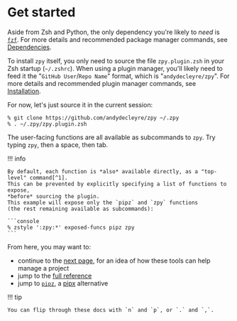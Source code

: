 # Get started

Aside from Zsh and Python, the only dependency you're likely to *need* is
[`fzf`](https://github.com/junegunn/fzf).
For more details and recommended package manager commands, see [Dependencies](deps.md).

To install `zpy` itself, you only need to source the file `zpy.plugin.zsh`
in your Zsh startup (`~/.zshrc`).
When using a plugin manager, you'll likely need to feed it the
"`GitHub User`/`Repo Name`" format, which is "`andydecleyre/zpy`".
For more details and recommended plugin manager commands, see [Installation](install.md).

For now, let's just source it in the current session:

```console
% git clone https://github.com/andydecleyre/zpy ~/.zpy
% . ~/.zpy/zpy.plugin.zsh
```

The user-facing functions are all available as subcommands to `zpy`.
Try typing `zpy`, then a space, then tab.

!!! info

    By default, each function is *also* available directly, as a "top-level" command[^1].
    This can be prevented by explicitly specifying a list of functions to expose,
    *before* sourcing the plugin.
    This example will expose only the `pipz` and `zpy` functions
    (the rest remaining available as subcommands):

    ```console
    % zstyle ':zpy:*' exposed-funcs pipz zpy
    ```

[^1]: Well, except for `zpy mkbin` and `zpy help`.

From here, you may want to:

- continue to the [next page](new_proj.md), for an idea of how these tools can help manage a project
- jump to the [full reference](help_all.md)
- jump to [`pipz`](pipz.md), a [pipx](https://pypa.github.io/pipx/) alternative

!!! tip

    You can flip through these docs with `n` and `p`, or `.` and `,`.
